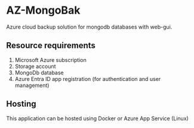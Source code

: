 # AZ-MongoBak
Azure cloud backup solution for mongodb databases with web-gui.

## Resource requirements
1. Microsoft Azure subscription
2. Storage account
3. MongoDb database
4. Azure Entra ID app registration (for authentication and user management)

## Hosting
This application can be hosted using Docker or Azure App Service (Linux)